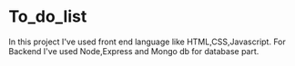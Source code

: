 # To_do_list
In this project I've used front end language like HTML,CSS,Javascript.
For Backend I've used Node,Express and Mongo db for database part.
